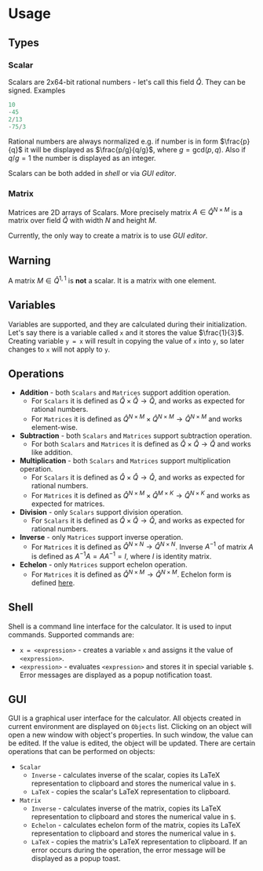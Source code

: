 # Usage

## Types
### Scalar
Scalars are 2x64-bit rational numbers - let's call this field $\hat{Q}$. They can be signed. Examples
```matlab
10
-45
2/13
-75/3
```
Rational numbers are always normalized e.g. if number is in form $\frac{p}{q}$ it will be 
displayed as $\frac{p/g}{q/g}$, where $g=\text{gcd}(p, q)$. Also if $q/g = 1$ the number is displayed as an integer.

Scalars can be both added in *shell* or via *GUI editor*. 

### Matrix
Matrices are 2D arrays of Scalars. More precisely matrix $A \in \hat{Q}^{N\times M}$
is a matrix over field $\hat{Q}$ with width $N$ and height $M$.

Currently, the only way to create a matrix is to use *GUI editor*.

## Warning
A matrix $M\in \hat{Q}^{1,1}$ is **not** a scalar. It is a matrix with one element.

## Variables
Variables are supported, and they are calculated during their initialization. Let's say 
there is a variable called `x` and it stores the value $\frac{1}{3}$. Creating variable
`y = x` will result in copying the value of `x` into `y`, so later changes to `x`
will not apply to `y`.

## Operations
* **Addition** - both `Scalars` and `Matrices` support addition operation.
  * For `Scalars` it is defined as $\hat{Q} \times \hat{Q} \to \hat{Q}$, and works as expected for rational numbers.
  * For `Matrices` it is defined as $\hat{Q}^{N\times M} \times \hat{Q}^{N\times M} \to \hat{Q}^{N\times M}$ and works element-wise.
* **Subtraction** - both `Scalars` and `Matrices` support subtraction operation.
  * For both `Scalars` and `Matrices` it is defined as $\hat{Q} \times \hat{Q} \to \hat{Q}$ and works like addition.
* **Multiplication** - both `Scalars` and `Matrices` support multiplication operation.
  * For `Scalars` it is defined as $\hat{Q} \times \hat{Q} \to \hat{Q}$, and works as expected for rational numbers.
  * For `Matrices` it is defined as $\hat{Q}^{N\times M} \times \hat{Q}^{M\times K} \to \hat{Q}^{N\times K}$ and works as expected for matrices.
* **Division** - only `Scalars` support division operation.
  * For `Scalars` it is defined as $\hat{Q} \times \hat{Q} \to \hat{Q}$, and works as expected for rational numbers.
* **Inverse** - only `Matrices` support inverse operation.
  * For `Matrices` it is defined as $\hat{Q}^{N\times N} \to \hat{Q}^{N\times N}$. Inverse $A^{-1}$ of matrix $A$ is defined as $A^{-1}A = AA^{-1} = I$, where $I$ is identity matrix.
* **Echelon** - only `Matrices` support echelon operation.
  * For `Matrices` it is defined as $\hat{Q}^{N\times M} \to \hat{Q}^{N\times M}$. Echelon form is defined [here](https://en.wikipedia.org/wiki/Row_echelon_form).

## Shell
Shell is a command line interface for the calculator. It is used to input commands.
Supported commands are:
* `x = <expression>` - creates a variable `x` and assigns it the value of `<expression>`.
* `<expression>` - evaluates `<expression>` and stores it in special variable `$`.
Error messages are displayed as a popup notification toast.

## GUI
GUI is a graphical user interface for the calculator. All objects created in current environment are displayed 
on `Objects` list. Clicking on an object will open a new window with object's properties. In such window,
the value can be edited. If the value is edited, the object will be updated. 
There are certain operations that can be performed on objects:
* `Scalar`
  * `Inverse` - calculates inverse of the scalar, copies its LaTeX representation to clipboard and stores the numerical value in `$`.
  * `LaTeX` - copies the scalar's LaTeX representation to clipboard.
* `Matrix`
  * `Inverse` - calculates inverse of the matrix, copies its LaTeX representation to clipboard and stores the numerical value in `$`.
  * `Echelon` - calculates echelon form of the matrix, copies its LaTeX representation to clipboard and stores the numerical value in `$`.
  * `LaTeX` - copies the matrix's LaTeX representation to clipboard.
If an error occurs during the operation, the error message will be displayed as a popup toast.
